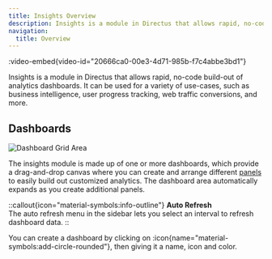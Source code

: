 ```yaml
---
title: Insights Overview
description: Insights is a module in Directus that allows rapid, no-code build-out of analytics dashboards.
navigation:
  title: Overview
---
```


:video-embed{video-id="20666ca0-00e3-4d71-985b-f7c4abbe3bd1"}

Insights is a module in Directus that allows rapid, no-code build-out of analytics dashboards. It can be used for a variety of use-cases, such as business intelligence, user progress tracking, web traffic conversions, and more.

## Dashboards

![Dashboard Grid Area](https://product-team.directus.app/assets/2d7abf30-2f8d-46f0-aee5-1cc38f3f6540.webp)

The insights module is made up of one or more dashboards, which provide a drag-and-drop canvas where you can create and arrange different [panels](/insights/panels) to easily build out customized analytics. The dashboard area automatically expands as you create additional panels. 

::callout{icon="material-symbols:info-outline"}
**Auto Refresh**  
The auto refresh menu in the sidebar lets you select an interval to refresh dashboard data.
::

You can create a dashboard by clicking on :icon{name="material-symbols:add-circle-rounded"}, then giving it a name, icon and color.
